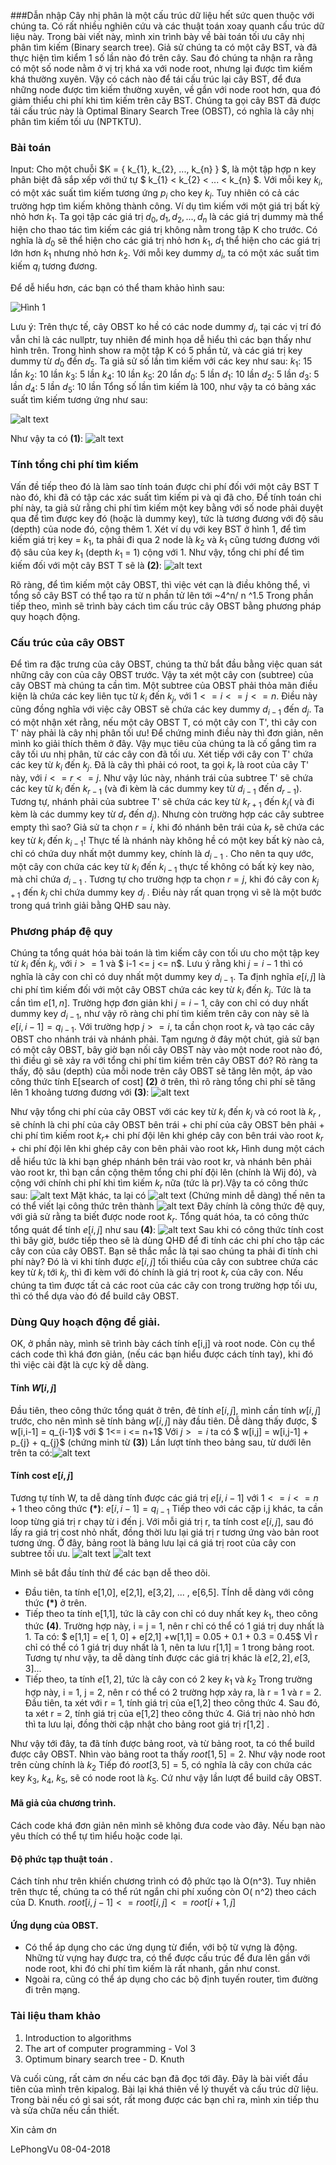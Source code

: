 ###Dẫn nhập
Cây nhị phân là một cấu trúc dữ liệu hết sức quen thuộc với chúng ta. Có rất nhiều nghiên cứu và các thuật toán xoay quanh cấu trúc dữ liệu này. Trong bài viết này, mình xin trình bày về bài toán tối ưu cây nhị phân tìm kiếm (Binary search tree). 
Giả sử chúng ta có một cây BST, và đã thực hiện tìm kiểm 1 số lần nào đó trên cây. Sau đó chúng ta nhận ra rằng có một số node nằm ở vị trị khá xa với node root, nhưng lại được tìm kiếm khá thường xuyên. Vậy có cách nào để tái cấu trúc lại cây BST, để đưa những node được tìm kiếm thường xuyên, về gần với node root hơn, qua đó giảm thiểu chi phí khi tìm kiếm trên cây BST. Chúng ta gọi cây BST đã được tái cấu trúc này là Optimal Binary Search Tree (OBST), có nghĩa là cây nhị phân tìm kiếm tối ưu (NPTKTU).

### Bài toán
Input: Cho một chuỗi $K = { k_{1}, k_{2}, ..., k_{n} } $, là một tập hợp n key phân biệt đã sắp xếp với thứ tự  $ k_{1} < k_{2} < ... < k_{n} $. Với mỗi key $k_{i}$, có một xác suất tìm kiếm tương ứng $p_{i}$ cho key $k_{i}$. Tuy nhiên có cả các trường hợp tìm kiếm không thành công. Ví dụ tìm kiếm với một giá trị bất kỳ nhỏ hơn  $k_{1}$.
Ta gọi tập các giá trị $d_{0}, d_{1}, d_{2}, ..., d_{n}$ là các giá trị dummy mà thể hiện cho thao tác tìm kiếm các giá trị không nằm trong tập K cho trước. Có nghĩa là $d_{0}$ sẽ thể hiện cho các giá trị nhỏ hơn $k_{1}$,  $d_{1}$ thể hiện cho các giá trị lớn hơn $k_{1}$ nhưng nhỏ hơn $k_{2}$. Với mỗi key dummy $d_{i}$, ta có một xác suất tìm kiếm $q_{i}$ tương đương.

Để dễ hiểu hơn, các bạn có thể tham khảo hình sau:

![Hình 1](https://s3-ap-southeast-1.amazonaws.com/kipalog.com/jl21im7uz7_1.JPG)

Lưu ý: Trên thực tế, cây OBST ko hề có các node dummy $d_{i}$, tại các vị trí đó vẫn chỉ là các nullptr, tuy nhiên để minh họa dễ hiểu thì các bạn thấy như hình trên.
Trong hình show ra một tập K có 5 phần tử, và các giá trị key dummy từ $d_{0}$ đến $d_{5}$.
Ta giả sử số lần tìm kiếm với các key như sau:
$k_{1}$: 15 lần
$k_{2}$: 10 lần
$k_{3}$: 5 lần
$k_{4}$: 10 lần
$k_{5}$: 20 lần
$d_{0}$: 5 lần
$d_{1}$: 10 lần
$d_{2}$: 5 lần
$d_{3}$: 5 lần
$d_{4}$: 5 lần
$d_{5}$: 10 lần
Tổng số lần tìm kiếm là 100, như vậy ta có bảng xác suất tìm kiếm tương ứng như sau:

![alt text](https://s3-ap-southeast-1.amazonaws.com/kipalog.com/yk0irfb0j8_3.JPG)

Như vậy ta có **(1)**: ![alt text](https://s3-ap-southeast-1.amazonaws.com/kipalog.com/fo3ax1m280_2.JPG)

### Tính tổng chi phí tìm kiếm
Vấn đề tiếp theo đó là làm sao tính toán được chi phí đối với một cây BST  T nào đó, khi đã có tập các xác suất tìm kiếm pi và qi đã cho. Để tính toán chi phí này, ta giả sử rằng chi phí tìm kiếm một key bằng với số node phải duyệt qua để tìm được key đó (hoặc là dummy key), tức là tương đương với độ sâu (depth) của node đó, cộng thêm 1.
Xét ví dụ với key BST ở hình 1, để tìm kiếm giá trị key = $k_{1}$, ta phải đi qua 2 node là $k_{2}$ và $k_{1}$ cũng tương đương với độ sâu của key $k_{1}$ (depth $k_{1}$ = 1)  cộng với 1. 
Như vậy, tổng chi phí để tìm kiếm đối với một cây BST T sẽ là **(2)**:
![alt text](https://s3-ap-southeast-1.amazonaws.com/kipalog.com/eywk9abj0e_4.JPG)

Rõ ràng, để tìm kiếm một cây OBST, thì việc vét cạn là điều không thể, vì tổng số cây BST có thể tạo ra từ n phần tử lên tới ~4^n/ n ^1.5
Trong phần tiếp theo, mình sẽ trình bày cách tìm cấu trúc cây OBST bằng phương pháp quy hoạch động.

### Cấu trúc của cây OBST
Để tìm ra đặc trưng của cây OBST, chúng ta thử bắt đầu bằng việc quan sát những cây con của cây OBST trước. Vậy ta xét một cây con (subtree) của cây OBST mà chúng ta cần tìm.
Một subtree của OBST phải thỏa mãn điều kiện là chứa các key liên tục từ $k_{i}$ đến $k_{j}$, với $1 <= i <= j <= n$. Điều này cũng đồng nghĩa với việc cây OBST sẽ chứa các key dummy $d_{i-1}$ đến $d_{j}$.
Ta có một nhận xét rằng, nếu một cây OBST T, có một cây con T', thì cây con T' này phải là cây nhị phân tối ưu!
Để chứng minh điều này thì đơn giản, nên mình ko giải thích thêm ở đây.
Vậy mục tiêu của chúng ta là cố gắng tìm ra cây tối ưu nhị phân, từ các cây con đã tối ưu.
Xét tiếp với cây con T' chứa các key từ $k_{i}$ đến $k_{j}$. Đã là cây thì phải có root, ta gọi $k_{r}^{}$  là root của cây T' này, với $i<= r <= j$. Như vậy lúc này, nhánh trái của subtree T' sẽ chứa các key từ $k_{i}^{}$ đến $k_{r-1}^{}$ (và đi kèm là các dummy key từ $d_{i-1}^{}$ đến $d_{r-1}^{}$). Tương tự, nhánh phải của subtree T' sẽ chứa các key từ $k_{r+1}^{}$ đến $k_{j}^{}$( và đi kèm là các dummy key từ $d_{r}^{}$ đến $d_{j}^{}$).
Nhưng còn trường hợp các cây subtree empty thì sao? Giả sử ta chọn $r = i$, khi đó nhánh bên trái của $k_{r}^{}$ sẽ chứa các key từ  $k_{i}^{}$ đến $k_{i-1}^{}$! Thực tế là nhánh này không hề có một key bất kỳ nào cả, chỉ có chứa duy nhất một dummy key, chính là  $d_{i-1}^{}$ . Cho nên ta quy ước, một cây con chứa các key từ  $k_{i}^{}$ đến $k_{i-1}^{}$ thực tế không có bất kỳ key nào, mà chỉ chứa  $d_{i-1}^{}$ . Tương tự cho trường hợp ta chọn $r = j$, khi đó cây con $k_{j+1}^{}$ đến $k_{j}^{}$ chỉ chứa dummy key $d_{j}^{}$ . Điều này rất quan trọng vì sẽ là một bước trong quá trình giải bằng QHĐ sau này.

### Phương pháp đệ quy
Chúng ta tổng quát hóa bài toán là tìm kiếm cây con tối ưu cho một tập key từ $k_{i}^{}$ đến $k_{j}^{}$, với $i >= 1$ và $ i-1 <= j <= n$. Lưu ý rằng khi $j = i -1$ thì có nghĩa là cây con chỉ có duy nhất một dummy key $d_{i-1}^{}$.
Ta định nghĩa $e[i,j]$ là chi phí tìm kiếm đối với một cây OBST chứa các key từ $k_{i}$ đến $k_{j}$. Tức là ta cần tìm $e[1,n]$. 
Trường hợp đơn giản khi $j = i - 1$, cây con chỉ có duy nhất dummy key $d_{i-1}^{}$, như vậy rõ ràng chi phí tìm kiếm trên cây con này sẽ là $e[i,i-1] = q_{i-1}^{}$.
Với trường hợp $j >= i$, ta cần chọn root $k_{r}^{}$ và tạo các cây OBST cho nhánh trái và nhánh phải. 
Tạm ngưng ở đây một chút, giả sử bạn có một cây OBST, bây giờ bạn nối cây OBST này vào một node root nào đó, thì điều gì sẽ xảy ra với tổng chi phí tìm kiếm trên cây OBST đó?
Rõ ràng ta thấy, độ sâu (depth) của mỗi node trên cây OBST sẽ tăng lên một, áp vào công thức tính E[search of cost] **(2)** ở trên, thì rõ ràng tổng chi phí sẽ tăng lên 1 khoảng tương đương với **(3)**: ![alt text](https://s3-ap-southeast-1.amazonaws.com/kipalog.com/nwksnsyius_6.JPG)

Như vậy tổng chi phí của cây OBST với các key từ $k_{i}$ đến $k_{j}$ và có root là $k_{r}$ , sẽ chính là chi phí của cây OBST bên trái + chi phí của cây OBST bên phải + chi phí tìm kiếm root $k_{r}$+ chi phí đội lên khi ghép cây con bên trái vào root $k_{r}$ + chi phí đội lên khi ghép cây con bên phải vào root k$k_{r}$
Hình dung một cách dễ hiểu tức là khi bạn ghép nhánh bên trái vào root kr, và nhánh bên phải vào root kr, thì bạn cần cộng thêm tổng chi phí đội lên (chính là Wij đó), và cộng với chính chi phí khi tìm kiếm $k_{r}$ nữa (tức là pr).Vậy ta có công thức sau:
![alt text](https://s3-ap-southeast-1.amazonaws.com/kipalog.com/qmm6rltdzw_7.JPG)
Mặt khác, ta lại có ![alt text](https://s3-ap-southeast-1.amazonaws.com/kipalog.com/ku6vstv99h_8.JPG)
(Chứng minh dễ dàng)
thế nên ta có thể viết lại công thức trên thành ![alt text](https://s3-ap-southeast-1.amazonaws.com/kipalog.com/fpc4kiix0n_9.JPG)
Đây chính là công thức đệ quy, với giả sử rằng ta biết được node root $k_{r}$.
Tổng quát hóa, ta có công thức tổng quát để tính $e[i,j]$ như sau **(4)**:
![alt text](https://s3-ap-southeast-1.amazonaws.com/kipalog.com/oe97tgorqp_10.JPG)
Sau khi có công thức tính cost thì bây giờ, bước tiếp theo sẽ là dùng QHĐ để đi tính các chi phí cho tập các cây con của cây OBST.
Bạn sẽ thắc mắc là tại sao chúng ta phải đi tính chi phí này?
Đó là vi khi tính được $e[i,j]$ tối thiểu của cây con subtree chứa các key từ $k_{i}$ tới $k_{j}$, thì đi kèm với đó chính là giá trị root $k_{r}$ của cây con. Nếu chúng ta tìm được tất cả các root của các cây con trong trường hợp tối ưu, thì có thể dựa vào đó để build cây OBST.

### Dùng Quy hoạch động để giải.
OK, ở phần này, mình sẽ trình bày cách tính e[i,j] và root node. Còn cụ thể cách code thì khá đơn giản, (nếu các bạn hiểu được cách tính tay), khi đó thì việc cài đặt là cực kỳ dễ dàng.
#### Tính $W[i,j]$
Đầu tiên, theo công thức tổng quát ở trên, đê tính $e[i,j]$, mình cần tính $w[i,j]$ trước, cho nên mình sẽ tính bảng $w[i,j]$ này đầu tiên.
Dễ dàng thấy được, $ w[i,i-1] = q_{i-1}$ với $ 1<= i <= n+1$
Với $j >= i$ ta có $ w[i,j] = w[i,j-1] + p_{j} + q_{j}$ (chứng minh từ **(3)**)
Lần lượt tính theo bảng sau, từ dưới lên trên ta có:![alt text](https://s3-ap-southeast-1.amazonaws.com/kipalog.com/646q6fwfhz_11.JPG)

#### Tính cost $e[i,j]$
Tương tự tính W, ta dễ dàng tính được các giá trị $e[i,i-1]$ với   $1 <= i <= n+1$ theo công thức **(*)**: $e[i,i-1] = q_{i-1}$
Tiếp theo với các cặp i,j khác, ta cần loop từng giá trị r chạy từ i đến j. Với mỗi giá trị r, ta tính cost $e[i,j]$, sau đó lấy ra giá trị cost nhỏ nhất, đồng thời lưu lại giá trị r tương ứng vào bản root tương ứng. Ở đây, bảng root là bảng lưu lại cá giá trị root của cây con subtree tối ưu.
![alt text](https://s3-ap-southeast-1.amazonaws.com/kipalog.com/ufzll83jln_12.JPG)
![alt text](https://s3-ap-southeast-1.amazonaws.com/kipalog.com/ry1tgl4b67_13.JPG)

Mình sẽ bắt đầu tính thử để các bạn dễ theo dõi.
- Đầu tiên, ta tính e[1,0], e[2,1], e[3,2], ... , e[6,5]. TÍnh dễ dàng với công thức **(*)** ở trên.
- Tiếp theo ta tính e[1,1], tức là cây con chỉ có duy nhất key $k_{1}$, theo công thức **(4)**.  Trường hợp này, i = j = 1, nên r chỉ có thể có 1 giá trị duy nhất là 1. Ta có: 
$ e[1,1] = e[ 1, 0] + e[2,1] +w[1,1] = 0.05 + 0.1 + 0.3 = 0.45$
VÌ r chỉ có thể có 1 giá trị duy nhất là 1, nên ta lưu r[1,1] = 1 trong bảng root.
Tương tự như vậy, ta dễ dàng tính được các giá trị khác là $e[2,2], e[3,3]...$
- Tiếp theo, ta tính $e[1,2]$, tức là cây con có 2 key $k_{1}$ và $k_{2}$
Trong trường hợp này, i = 1, j = 2, nên r có thể có 2 trường hợp xảy ra, là r = 1 và r = 2.  Đầu tiên, ta xét với r = 1, tính giá trị của e[1,2] theo công thức 4. Sau đó, ta xét r = 2, tính giá trị của e[1,2] theo công thức 4. Giá trị nào nhỏ hơn thì ta lưu lại, đồng thời cập nhật cho bảng root giá trị r[1,2] .

Như vậy tới đây, ta đã tính được bảng root, và từ bảng root, ta có thể build được cây OBST.
Nhìn vào bảng root ta thấy $root [1,5] = 2$. Như vậy node root trên cùng chính là $k_{2}$
Tiếp đó $root[3,5] = 5$, có nghĩa là cây con chứa các key $k_{3}$, $k_{4}$, $k_{5}$, sẽ có node root là $k_{5}$. 
Cứ như vậy lần lượt để build cây OBST.

#### Mã giả của chương trình.
Cách code khá đơn giản nên mình sẽ không đưa code vào đây. Nếu bạn nào yêu thích có thể tự tìm hiểu hoặc code lại.

#### Độ phức tạp thuật toán .
Cách tính như trên khiến chương trình có độ phức tạo là O(n^3). Tuy nhiên trên thực tế, chúng ta có thể rút ngắn chi phí xuống còn O( n^2) theo cách của D. Knuth.
$root[i, j - 1] <= root [i,j] <= root[i+1,j]$

#### Ứng dụng của OBST.
- Có thể áp dụng cho các ứng dụng từ điển, với bộ từ vựng là động. Những từ vựng hay được tra, có thể được cấu trúc để đưa lên gần với node root, khi đó chi phí tìm kiếm là rất nhanh, gần như const.
- Ngoài ra, cũng có thể áp dụng cho các bộ định tuyến router, tìm đường đi trên mạng.

### Tài liệu tham khảo
1. Introduction to algorithms
2. The art of computer programming - Vol 3
3. Optimum binary search tree - D. Knuth


Và cuối cùng, rất cảm ơn nếu các bạn đã đọc tới đây. Đây là bài viết đầu tiên của mình trên kipalog. Bài lại khá thiên về lý thuyết và cấu trúc dữ liệu. Trong bài nếu có gì sai sót, rất mong được các bạn chỉ ra, mình xin tiếp thu và sửa chữa nếu cần thiết.

Xin cảm ơn

LePhongVu 08-04-2018
